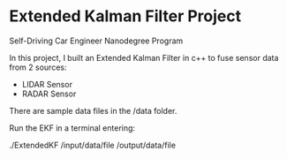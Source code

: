 # Extended Kalman Filter Project 
Self-Driving Car Engineer Nanodegree Program

In this project, I built an Extended Kalman Filter in c++ to fuse sensor data from 2 sources:

- LIDAR Sensor
- RADAR Sensor


There are sample data files in the /data folder.

Run the EKF in a terminal entering:

./ExtendedKF /input/data/file /output/data/file
